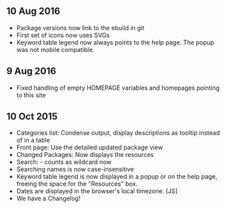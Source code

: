 ## 10 Aug 2016
* Package versions now link to the ebuild in git
* First set of icons now uses SVGs
* Keyword table legend now always points to the help page. The popup was not mobile compatible.

## 9 Aug 2016
* Fixed handling of empty HOMEPAGE variables and homepages pointing to this site

## 10 Oct 2015

* Categories list: Condense output, display descriptions as tooltip instead of in a table
* Front page: Use the detailed updated package view
* Changed Packages: Now displays the resources
* Search: - counts as wildcard now
* Searching names is now case-insensitive
* Keyword table legend is now displayed in a popup or on the help page, freeing the space for the "Resources" box.
* Dates are displayed in the browser's local timezone. [JS]
* We have a Changelog!
